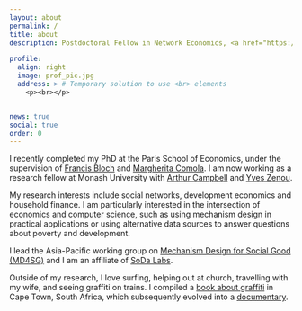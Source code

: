 ```yaml
---
layout: about
permalink: /
title: about
description: Postdoctoral Fellow in Network Economics, <a href="https://research.monash.edu/en/persons/matthew-olckers">Monash University</a>

profile:
  align: right
  image: prof_pic.jpg
  address: > # Temporary solution to use <br> elements
    <p><br></p>


news: true
social: true
order: 0
---
```


I recently completed my PhD at the Paris School of Economics, under the supervision of [Francis Bloch](https://www.sites.google.com/site/francisbloch1/) and [Margherita Comola](http://www.parisschoolofeconomics.com/comola-margherita/). I am now working as a research fellow at Monash University with [Arthur Campbell](https://sites.google.com/site/arthurcampbellecon/) and [Yves Zenou](https://sites.google.com/site/yvesbzenou/).

My research interests include social networks, development economics and household finance. I am particularly interested in the intersection of economics and computer science, such as using mechanism design in practical applications or using alternative data sources to answer questions about poverty and development.

I lead the Asia-Pacific working group on [Mechanism Design for Social Good (MD4SG)](http://md4sg.com/) and I am an affiliate of [SoDa Labs](https://www.monash.edu/business/soda-labs/home). 

Outside of my research, I love surfing, helping out at church, travelling with my wife, and seeing graffiti on trains. I compiled a [book about graffiti](https://books.google.co.za/books/about/Painting_Cape_Town.html?id=rd_hCgAAQBAJ) in Cape Town, South Africa, which subsequently evolved into a [documentary](https://www.paintingcapetown.co.za/documentary/).

